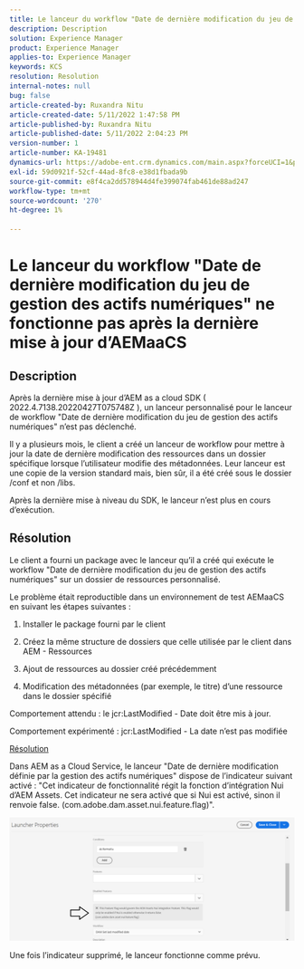 ```yaml
---
title: Le lanceur du workflow "Date de dernière modification du jeu de gestion des actifs numériques" ne fonctionne pas après la dernière mise à jour d’AEMaaCS
description: Description
solution: Experience Manager
product: Experience Manager
applies-to: Experience Manager
keywords: KCS
resolution: Resolution
internal-notes: null
bug: false
article-created-by: Ruxandra Nitu
article-created-date: 5/11/2022 1:47:58 PM
article-published-by: Ruxandra Nitu
article-published-date: 5/11/2022 2:04:23 PM
version-number: 1
article-number: KA-19481
dynamics-url: https://adobe-ent.crm.dynamics.com/main.aspx?forceUCI=1&pagetype=entityrecord&etn=knowledgearticle&id=b0baf6f2-30d1-ec11-a7b5-00224809ccc2
exl-id: 59d0921f-52cf-44ad-8fc8-e38d1fbada9b
source-git-commit: e8f4ca2dd578944d4fe399074fab461de88ad247
workflow-type: tm+mt
source-wordcount: '270'
ht-degree: 1%

---
```


# Le lanceur du workflow &quot;Date de dernière modification du jeu de gestion des actifs numériques&quot; ne fonctionne pas après la dernière mise à jour d’AEMaaCS

## Description


Après la dernière mise à jour d’AEM as a cloud SDK ( 2022.4.7138.20220427T075748Z ), un lanceur personnalisé pour le lanceur de workflow &quot;Date de dernière modification du jeu de gestion des actifs numériques&quot; n’est pas déclenché.

Il y a plusieurs mois, le client a créé un lanceur de workflow pour mettre à jour la date de dernière modification des ressources dans un dossier spécifique lorsque l’utilisateur modifie des métadonnées.
Leur lanceur est une copie de la version standard mais, bien sûr, il a été créé sous le dossier /conf et non /libs.

Après la dernière mise à niveau du SDK, le lanceur n’est plus en cours d’exécution.


## Résolution


Le client a fourni un package avec le lanceur qu’il a créé qui exécute le workflow &quot;Date de dernière modification du jeu de gestion des actifs numériques&quot; sur un dossier de ressources personnalisé.

Le problème était reproductible dans un environnement de test AEMaaCS en suivant les étapes suivantes :

1. Installer le package fourni par le client

2. Créez la même structure de dossiers que celle utilisée par le client dans AEM - Ressources

3. Ajout de ressources au dossier créé précédemment

4. Modification des métadonnées (par exemple, le titre) d’une ressource dans le dossier spécifié

Comportement attendu : le jcr:LastModified - Date doit être mis à jour.

Comportement expérimenté : jcr:LastModified - La date n’est pas modifiée



<u>Résolution</u>

Dans AEM as a Cloud Service, le lanceur &quot;Date de dernière modification définie par la gestion des actifs numériques&quot; dispose de l’indicateur suivant activé : &quot;Cet indicateur de fonctionnalité régit la fonction d’intégration Nui d’AEM Assets. Cet indicateur ne sera activé que si Nui est activé, sinon il renvoie false. (com.adobe.dam.asset.nui.feature.flag)&quot;.

![](assets/f0aaf60a-33d1-ec11-a7b5-00224809ccc2.png)

Une fois l’indicateur supprimé, le lanceur fonctionne comme prévu.
